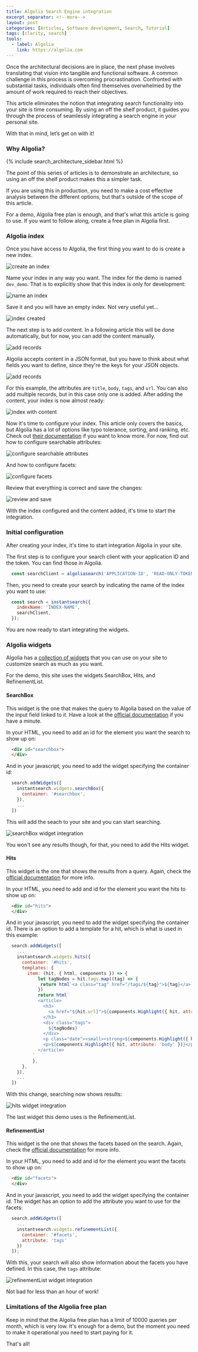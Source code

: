 ```yaml
---
title: Algolia Search Engine integration
excerpt_separator: <!--more-->
layout: post
categories: [Articles, Software development, Search, Tutorial]
tags: [clarity, search]
tools:
  - label: Algolia
    link: https://algolia.com
---
```


Once the architectural decisions are in place, the next phase involves translating that vision into tangible and functional software. A common challenge in this process is overcoming procrastination. Confronted with substantial tasks, individuals often find themselves overwhelmed by the amount of work required to reach their objectives.

This article eliminates the notion that integrating search functionality into your site is time consuming. By using an off the shelf product, it guides you through the process of seamlessly integrating a search engine in your personal site.

With that in mind, let’s get on with it!

<!--more-->

### Why Algolia?

{% include search_architecture_sidebar.html %}

The point of this series of articles is to demonstrate an architecture, so using an off the shelf product makes this a simpler task.

If you are using this in production, you need to make a cost effective analysis between the different options, but that's outside of the scope of this article.

For a demo, Algolia free plan is enough, and that's what this article is going to use. If you want to follow along, create a free plan in Algolia first.

### Algolia index

Once you have access to Algolia, the first thing you want to do is create a new index.

![create an index](/assets/algolia/0-landing.png)

Name your index in any way you want. The index for the demo is named `dev_demo`. That is to explicitly show that this index is only for development:

![name an index](/assets/algolia/1-create-index.png)

Save it and you will have an empty index. Not very useful yet...

![index created](/assets/algolia/2-index-created.png)

The next step is to add content. In a following article this will be done automatically, but for now, you can add the content manually.

![add records](/assets/algolia/3-add-records.png)

Algolia accepts content in a JSON format, but you have to think about what fields you want to define, since they're the keys for your JSON objects.

![add records](/assets/algolia/4-adding-a-record.png)

 For this example, the attributes are `title`, `body`, `tags`, and `url`. You can also add multiple records, but in this case only one is added. After adding the content, your index is now almost ready:

![index with content](/assets/algolia/5-record-added.png)

Now it's time to configure your index. This article only covers the basics, but Algolia has a lot of options like typo tolerance, sorting, and ranking, etc. Check out [their documentation](https://www.algolia.com/doc/guides/managing-results/relevance-overview/) if you want to know more. For now, find out how to configure searchable attributes:

![configure searchable attributes](/assets/algolia/6-configure-searchable-attributes.png)

And how to configure facets:

![configure facets](/assets/algolia/8-configure-facets.png)

Review that everything is correct and save the changes:

![review and save](/assets/algolia/9-review-and-save.png)

With the index configured and the content added, it's time to start the integration.

### Initial configuration

After creating your index, it's time to start integration Algolia in your site.

The first step is to configure your search client with your application ID and the token. You can find those in Algolia.

```javascript
  const searchClient = algoliasearch('APPLICATION-ID', 'READ-ONLY-TOKEN');
```

Then, you need to create your search by indicating the name of the index you want to use:

```javascript
  const search = instantsearch({
    indexName: 'INDEX-NAME',
    searchClient,
  });
```

You are now ready to start integrating the widgets.

### Algolia widgets

Algolia has a [collection of widgets](https://www.algolia.com/doc/guides/building-search-ui/widgets/showcase/js/) that you can use on your site to customize search as much as you want.

For the demo, this site uses the widgets SearchBox, Hits, and RefinementList.

#### SearchBox

This widget is the one that makes the query to Algolia based on the value of the input field linked to it. Have a look at the [official documentation](https://www.algolia.com/doc/api-reference/widgets/search-box/js/) if you have a minute.

In your HTML, you need to add an id for the element you want the search to show up on:

```html
  <div id="searchbox">
  </div>
```

And in your javascript, you need to add the widget specifying the container id:

```javascript
  search.addWidgets([
    instantsearch.widgets.searchBox({
      container: '#searchbox',
    }),
    ...
  ])
```

This will add the seach to your site and you can start searching.

![searchBox widget integration](/assets/algolia/10-searchbox.png)

You won't see any results though, for that, you need to add the Hits widget.

#### Hits

This widget is the one that shows the results from a query. Again, check the [official documentation](https://www.algolia.com/doc/api-reference/widgets/hits/js/) for more info.

In your HTML, you need to add and id for the element you want the hits to show up on:

```html
  <div id="hits">
  </div>
```

And in your javascript, you need to add the widget specifying the container id. There is an option to add a template for a hit, which is what is used in this example:

```javascript
  search.addWidgets([
    ...
    instantsearch.widgets.hits({
      container: '#hits',
      templates: {
        item: (hit, { html, components }) => {
            let tagNodes = hit.tags.map((tag) => {
             return html`<a class="tag" href="/tags/${tag}">${tag}</a>`
            })
            return html`
            <article>
              <h3>
                <a href="${hit.url}">${components.Highlight({ hit, attribute: 'title' })}</a>
              </h3>
              <div class="tags">
                ${tagNodes}
              </div>
              <p class="date"><small><strong>${components.Highlight({ hit, attribute: 'date' })}</strong></small></p>
              <p>${components.Highlight({ hit, attribute: 'body' })}</p>
            </article>
          `
          },
      },
    }),
    ...
  ])
```

With this change, searching now shows results:

![hits widget integration](/assets/algolia/11-hits.png)

The last widget this demo uses is the RefinementList.

#### RefinementList

This widget is the one that shows the facets based on the search. Again, check the [official documentation](https://www.algolia.com/doc/api-reference/widgets/refinementList/js/) for more info.

In your HTML, you need to add and id for the element you want the facets to show up on:

```html
  <div id="facets">
  </div>
```

And in your javascript, you need to add the widget specifying the container id. The widget has an option to add the attribute you want to use for the facets:

```javascript
  search.addWidgets([
    ...
    instantsearch.widgets.refinementList({
      container: '#facets',
      attribute: 'tags'
    })
  ]);
```

With this, your search will also show information about the facets you have defined. In this case, the `tags` attribute:

![refinementList widget integration](/assets/algolia/12-refinement-list.png)

Not bad for less than an hour of work!

### Limitations of the Algolia free plan

Keep in mind that the Algolia free plan has a limit of 10000 queries per month, which is very low. It's enough for a demo, but the moment you need to make it operational you need to start paying for it.

That's all!
